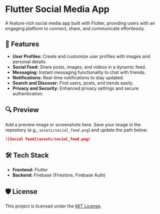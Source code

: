 # Flutter Social Media App

A feature-rich social media app built with Flutter, providing users with an engaging platform to connect, share, and communicate effortlessly.

## 🚀 Features

- **User Profiles:** Create and customize user profiles with images and personal details.  
- **Social Feed:** Share posts, images, and videos in a dynamic feed.  
- **Messaging:** Instant messaging functionality to chat with friends.  
- **Notifications:** Real-time notifications to stay updated.  
- **Search and Discover:** Find users, posts, and trends easily.  
- **Privacy and Security:** Enhanced privacy settings and secure authentication.  

## 🔍 Preview

Add a preview image or screenshots here. Save your image in the repository (e.g., `assets/social_feed.png`) and update the path below:

```markdown
![Social Feed](assets/social_feed.png)
```

## 🛠️ Tech Stack

- **Frontend:** Flutter  
- **Backend:** Firebase (Firestore, Firebase Auth)  

## 🛡️ License

This project is licensed under the [MIT License](LICENSE).